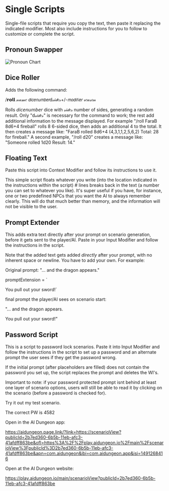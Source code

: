 # Single Scripts
Single-file scripts that require you copy the text, then paste it replacing the indicated modifier. Most also include instructions for you to follow to customize or complete the script.

## Pronoun Swapper
![Pronoun Chart](https://i.ytimg.com/vi/h_GnSOIfWf4/maxresdefault.jpg)

## Dice Roller
Adds the following command:

/𝗿𝗼𝗹𝗹 𝓃𝒶𝓂𝑒 𝘥𝘪𝘤𝘦𝘯𝘶𝘮𝘣𝘦𝘳d𝓈𝒾𝒹𝑒𝓈+/-𝘮𝘰𝘥𝘪𝘧𝘪𝘦𝘳 𝓇𝑒𝒶𝓈𝑜𝓃

Rolls 𝘥𝘪𝘤𝘦𝘯𝘶𝘮𝘣𝘦𝘳 dice with 𝓈𝒾𝒹𝑒𝓈 number of sides, generating a random result. Only "d𝓈𝒾𝒹𝑒𝓈" is necessary for the command to work; the rest add additional information to the message displayed. 
For example "/roll FaraB 8d6+4 fireball" rolls 8 6-sided dice, then adds an additional 4 to the total. It then creates a message like:
"FaraB rolled 8d6+4 (4,3,1,1,2,5,6,2) Total: 28 for fireball."
A second example, "/roll d20" creates a message like:
"Someone rolled 1d20 Result: 14."


## Floating Text
Paste this script into Context Modifier and follow its instructions to use it. 

This simple script floats whatever you write (into the location indicated in the instructions within the script) # lines breaks back in the text (a number you can set to whatever you like). It's super useful if you have, for instance, one or two predefined NPCs that you want the AI to always remember clearly. This will do that much better than memory, and the information will not be visible to the user. 


## Prompt Extender
This adds extra text directly after your prompt on scenario generation, before it gets sent to the player/AI. Paste in your Input Modifier and follow the instructions in the script.

Note that the added text gets added *directly* after your prompt, with no inherent space or newline. You have to add your own. For example:

Original prompt: "... and the dragon appears."

promptExtension = `

You pull out your sword!`

final prompt the player/AI sees on scenario start:

"... and the dragon appears.

You pull out your sword!"


## Password Script
This is a script to password lock scenarios. Paste it into Input Modifier and follow the instructions in the script to set up a password and an alternate prompt the user sees if they get the password wrong. 

If the initial prompt (after placeholders are filled) does not contain the password you set up, the script replaces the prompt and deletes the WI's. 

Important to note: if your password protected prompt isnt behind at least one layer of scenario options, users will still be able to read it by clicking on the scenario (before a password is checked for).

Try it out my test scenario.

The correct PW is 4582

Open in the AI Dungeon app:

https://aidungeon.page.link/?link=https://scenarioView?publicId=2b7ed360-6b5b-11eb-afc3-41afdff863be&ofl=https%3A%2F%2Fplay.aidungeon.io%2Fmain%2FscenarioView%3FpublicId%3D2b7ed360-6b5b-11eb-afc3-41afdff863be&apn=com.aidungeon&ibi=com.aidungeon.app&isi=1491268416

Open at the AI Dungeon website: 

https://play.aidungeon.io/main/scenarioView?publicId=2b7ed360-6b5b-11eb-afc3-41afdff863be
